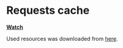 # Requests cache
**[Watch](https://pavelnarzyaev.github.io/github-pages/pixi-starter-test-5/ "Open demo")**

Used resources was downloaded from [here](http://untamed.wild-refuge.net/rpgxp.php).